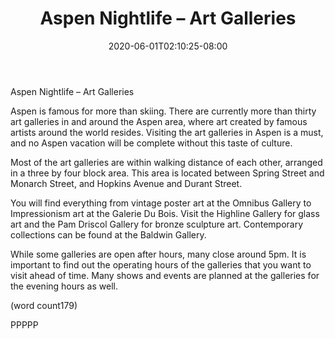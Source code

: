 ﻿---
title: "Aspen Nightlife – Art Galleries"
date: 2020-06-01T02:10:25-08:00
description: "aspen nightlife Tips for Web Success"
featured_image: "/images/aspen nightlife.jpg"
tags: ["aspen nightlife"]
---

Aspen Nightlife – Art Galleries

Aspen is famous for more than skiing. There are 
currently more than thirty art galleries in and around 
the Aspen area, where art created by famous artists 
around the world resides. Visiting the art galleries in 
Aspen is a must, and no Aspen vacation will be 
complete without this taste of culture.

Most of the art galleries are within walking distance 
of each other, arranged in a three by four block area. 
This area is located between Spring Street and 
Monarch Street, and Hopkins Avenue and Durant 
Street. 

You will find everything from vintage poster art at the 
Omnibus Gallery to Impressionism art at the Galerie 
Du Bois. Visit the Highline Gallery for glass art and 
the Pam Driscol Gallery for bronze sculpture art. 
Contemporary collections can be found at the 
Baldwin Gallery. 

While some galleries are open after hours, many 
close around 5pm. It is important to find out the 
operating hours of the galleries that you want to visit 
ahead of time. Many shows and events are planned 
at the galleries for the evening hours as well. 

(word count179)

PPPPP


